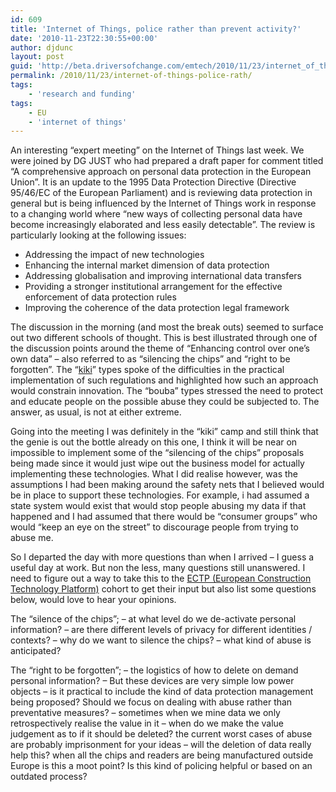 ```yaml
---
id: 609
title: 'Internet of Things, police rather than prevent activity?'
date: '2010-11-23T22:30:55+00:00'
author: djdunc
layout: post
guid: 'http://beta.driversofchange.com/emtech/2010/11/23/internet_of_things_police_rath/'
permalink: /2010/11/23/internet-of-things-police-rath/
tags:
    - 'research and funding'
tags:
    - EU
    - 'internet of things'
---
```


An interesting “expert meeting” on the Internet of Things last week. We were joined by DG JUST who had prepared a draft paper for comment titled “A comprehensive approach on personal data protection in the European Union”. It is an update to the 1995 Data Protection Directive (Directive 95/46/EC of the European Parliament) and is reviewing data protection in general but is being influenced by the Internet of Things work in response to a changing world where “new ways of collecting personal data have become increasingly elaborated and less easily detectable”. The review is particularly looking at the following issues:

- Addressing the impact of new technologies
- Enhancing the internal market dimension of data protection
- Addressing globalisation and improving international data transfers
- Providing a stronger institutional arrangement for the effective enforcement of data protection rules
- Improving the coherence of the data protection legal framework

The discussion in the morning (and most the break outs) seemed to surface out two different schools of thought. This is best illustrated through one of the discussion points around the theme of “Enhancing control over one’s own data” – also referred to as “silencing the chips” and “right to be forgotten”. The “[kiki](http://en.wikipedia.org/wiki/Bouba/kiki_effect)” types spoke of the difficulties in the practical implementation of such regulations and highlighted how such an approach would constrain innovation. The “bouba” types stressed the need to protect and educate people on the possible abuse they could be subjected to. The answer, as usual, is not at either extreme.

Going into the meeting I was definitely in the “kiki” camp and still think that the genie is out the bottle already on this one, I think it will be near on impossible to implement some of the “silencing of the chips” proposals being made since it would just wipe out the business model for actually implementing these technologies. What I did realise however, was the assumptions I had been making around the safety nets that I believed would be in place to support these technologies. For example, i had assumed a state system would exist that would stop people abusing my data if that happened and I had assumed that there would be “consumer groups” who would “keep an eye on the street” to discourage people from trying to abuse me.

So I departed the day with more questions than when I arrived – I guess a useful day at work. But non the less, many questions still unanswered. I need to figure out a way to take this to the [ECTP (European Construction Technology Platform)](http://www.ectp.org/) cohort to get their input but also list some questions below, would love to hear your opinions.

The “silence of the chips”; – at what level do we de-activate personal information? – are there different levels of privacy for different identities / contexts? – why do we want to silence the chips? – what kind of abuse is anticipated?

The “right to be forgotten”; – the logistics of how to delete on demand personal information? – But these devices are very simple low power objects – is it practical to include the kind of data protection management being proposed? Should we focus on dealing with abuse rather than preventative measures? – sometimes when we mine data we only retrospectively realise the value in it – when do we make the value judgement as to if it should be deleted? the current worst cases of abuse are probably imprisonment for your ideas – will the deletion of data really help this? when all the chips and readers are being manufactured outside Europe is this a moot point? Is this kind of policing helpful or based on an outdated process?